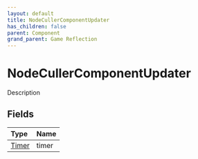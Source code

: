 ```yaml
---
layout: default
title: NodeCullerComponentUpdater
has_children: false
parent: Component
grand_parent: Game Reflection
---
```

# NodeCullerComponentUpdater
Description 

## Fields
| Type | Name |
|:-------------|:--------------|
| [Timer](/game-reflection/classes/timer.md) | timer |
